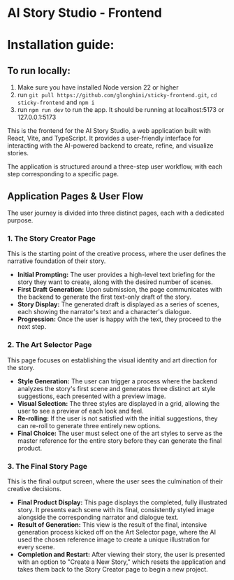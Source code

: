 # AI Story Studio - Frontend

# Installation guide:
## To run locally:
1. Make sure you have installed Node version 22 or higher
2. run `git pull https://github.com/glonghini/sticky-frontend.git`, `cd sticky-frontend` and `npm i`
3. run `npm run dev` to run the app. It should be running at localhost:5173 or 127.0.0.1:5173 

This is the frontend for the AI Story Studio, a web application built with React, Vite, and TypeScript. It provides a user-friendly interface for interacting with the AI-powered backend to create, refine, and visualize stories.

The application is structured around a three-step user workflow, with each step corresponding to a specific page.

## Application Pages & User Flow

The user journey is divided into three distinct pages, each with a dedicated purpose.

### 1. The Story Creator Page

This is the starting point of the creative process, where the user defines the narrative foundation of their story.

*   **Initial Prompting:** The user provides a high-level text briefing for the story they want to create, along with the desired number of scenes.
*   **First Draft Generation:** Upon submission, the page communicates with the backend to generate the first text-only draft of the story.
*   **Story Display:** The generated draft is displayed as a series of scenes, each showing the narrator's text and a character's dialogue.
*   **Progression:** Once the user is happy with the text, they proceed to the next step.

### 2. The Art Selector Page

This page focuses on establishing the visual identity and art direction for the story.

*   **Style Generation:** The user can trigger a process where the backend analyzes the story's first scene and generates three distinct art style suggestions, each presented with a preview image.
*   **Visual Selection:** The three styles are displayed in a grid, allowing the user to see a preview of each look and feel.
*   **Re-rolling:** If the user is not satisfied with the initial suggestions, they can re-roll to generate three entirely new options.
*   **Final Choice:** The user must select one of the art styles to serve as the master reference for the entire story before they can generate the final product.

### 3. The Final Story Page

This is the final output screen, where the user sees the culmination of their creative decisions.

*   **Final Product Display:** This page displays the completed, fully illustrated story. It presents each scene with its final, consistently styled image alongside the corresponding narrator and dialogue text.
*   **Result of Generation:** This view is the result of the final, intensive generation process kicked off on the Art Selector page, where the AI used the chosen reference image to create a unique illustration for every scene.
*   **Completion and Restart:** After viewing their story, the user is presented with an option to "Create a New Story," which resets the application and takes them back to the Story Creator page to begin a new project.
